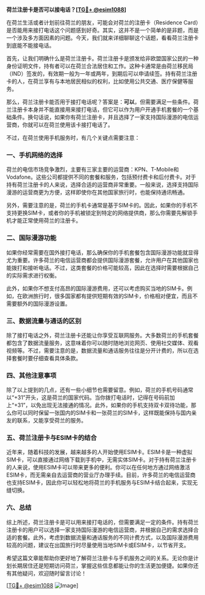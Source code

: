 **荷兰注册卡是否可以接电话？[[TG💪+ @esim1088](https://t.me/s/esim1088)]**

在荷兰生活或者计划前往荷兰的朋友，可能会对荷兰的注册卡（Residence Card）是否能用来接打电话这个问题感到好奇。其实，这并不是一个简单的是非题，而是一个涉及多方面因素的问题。今天，我们就来详细聊聊这个话题，看看荷兰注册卡到底能不能接电话。

首先，让我们明确什么是荷兰注册卡。荷兰注册卡是颁发给非欧盟国家公民的一种身份证明文件，持有者可以在荷兰合法居住和工作。这种卡通常是由荷兰移民局（IND）签发的，有效期一般为一年或两年，到期后可以申请续签。持有荷兰注册卡的人，在荷兰享有与本地居民相似的权利，比如使用公共交通、医疗保健等服务。

那么，荷兰注册卡能否用于接打电话呢？答案是：**可以**，但需要满足一些条件。荷兰注册卡本身并不能直接用来接打电话，但它可以作为用户开通手机套餐的一个基础条件。换句话说，如果你有荷兰注册卡，并且选择了一家支持国际漫游的电信运营商，你就可以在荷兰使用该卡接打电话了。

不过，在荷兰使用手机服务时，有几个关键点需要注意：

### 一、手机网络的选择

荷兰的电信市场竞争激烈，主要有三家主要的运营商：KPN、T-Mobile和Vodafone。这些公司都提供不同的套餐和服务，包括预付费卡和后付费卡。对于持有荷兰注册卡的人来说，选择合适的运营商非常重要。一般来说，选择支持国际漫游的运营商更为方便，这样即使你在其他国家旅行时，也能保持通讯畅通。

另外，需要注意的是，荷兰的手机卡通常是基于SIM卡的。因此，如果你的手机不支持更换SIM卡，或者你的手机被锁定到特定的网络提供商，那么你需要先解锁手机才能正常使用荷兰的注册卡。

### 二、国际漫游功能

如果你经常需要在国外接打电话，那么确保你的手机套餐包含国际漫游功能就显得尤为重要。许多荷兰的电信运营商都会提供国际漫游套餐，允许用户在其他国家也能拨打和接听电话。不过，这类套餐的价格可能较高，因此在选择时需要根据自己的实际需求进行权衡。

此外，如果你不想支付高昂的国际漫游费用，还可以考虑购买当地的SIM卡。例如，在欧洲旅行时，很多国家都有提供短期有效的SIM卡，价格相对便宜，而且不需要额外的国际漫游设置。

### 三、数据流量与通话的区别

除了接打电话之外，荷兰注册卡还能让你享受互联网服务。大多数荷兰的手机套餐都包含了数据流量服务，这意味着你可以随时随地浏览网页、使用社交媒体、观看视频等。不过，需要注意的是，数据流量和通话服务往往是分开计费的，所以在选择套餐时要仔细查看具体条款。

### 四、其他注意事项

除了以上提到的几点，还有一些小细节也需要留意。例如，荷兰的手机号码通常以“+31”开头，这是荷兰的国家代码。当你拨打电话时，记得在号码前加上“+31”，以免出现无法接通的情况。此外，如果你的手机支持双卡双待功能，那么你可以同时保留一张国内的SIM卡和一张荷兰的SIM卡，这样既能保持与国内亲友的联系，又能享受荷兰的服务。

### 五、荷兰注册卡与ESIM卡的结合

近年来，随着科技的发展，越来越多的人开始使用ESIM卡。ESIM卡是一种虚拟SIM卡，可以直接通过网络下载到手机中，无需实体SIM卡。对于持有荷兰注册卡的人来说，使用ESIM卡可以带来更多的便利。你可以在任何地方通过网络激活ESIM卡，而无需亲自去运营商的营业厅办理手续。目前，许多荷兰的电信运营商也支持ESIM卡，因此你可以轻松地将荷兰的手机服务与ESIM卡结合起来，实现无缝切换。

### 六、总结

综上所述，荷兰注册卡是可以用来接打电话的，但需要满足一定的条件。持有荷兰注册卡的用户可以选择一家支持国际漫游的电信运营商，并根据自己的需求选择合适的套餐。此外，考虑到数据流量和通话服务的不同计费方式，以及国际漫游费用较高的问题，建议在出国旅行时尽量使用当地SIM卡或ESIM卡，以节省开支。

希望这篇文章能帮助你更好地了解荷兰注册卡与手机服务之间的关系。无论你是计划长期居住还是短期访问荷兰，掌握这些信息都能让你的生活更加便捷。如果你还有其他疑问，欢迎随时留言讨论！

[[TG💪+ @esim1088](https://t.me/s/esim1088) ![Image](https://i.postimg.cc/4NQfJmqS/Snipaste-2025-05-13-00-14-12.png)]